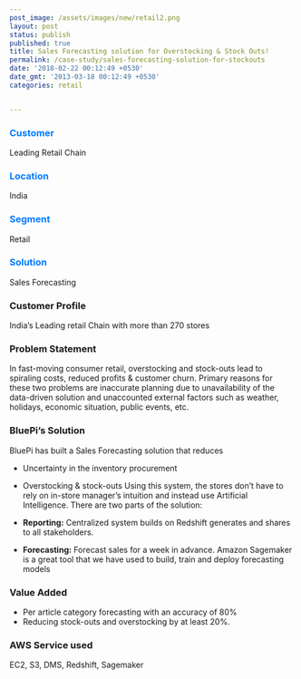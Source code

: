 ```yaml
---
post_image: /assets/images/new/retail2.png 
layout: post 
status: publish 
published: true 
title: Sales Forecasting solution for Overstocking & Stock Outs!
permalink: /case-study/sales-forecasting-solution-for-stockouts
date: '2018-02-22 00:12:49 +0530' 
date_gmt: '2013-03-18 00:12:49 +0530' 
categories: retail


---
```



<div class="row"> 
<div class="col-lg-4">
     <div class="top-class-detail">
        <div class="row align-item-center">
           <div class="col-lg-12">
             <div class="case_top_box">
               <h3 style="color:#007bff;">Customer </h3>
               <p>Leading Retail Chain</p>
              </div>
            </div>
            <div class="col-lg-12">
             <div class="case_top_box">
               <h3 style="color:#007bff;">Location</h3>
               <p>India</p>
              </div>
            </div>
            <div class="col-lg-12">
             <div class="case_top_box">
               <h3 style="color:#007bff;">Segment</h3>
               <p>Retail</p>
              </div>
            </div>
            <div class="col-lg-12">
             <div class="case_top_box">
               <h3 style="color:#007bff;"> Solution </h3>
               <p>Sales Forecasting</p>
              </div>
            </div>
         </div>
      </div>
    </div>
<div class="col-lg-8" markdown="1">

### Customer Profile
India’s Leading retail Chain with more than 270 stores

### Problem Statement 
In fast-moving consumer retail, overstocking and stock-outs lead to spiraling costs, reduced profits & customer churn. Primary reasons for these two problems are inaccurate planning due to unavailability of the data-driven solution and unaccounted external factors such as weather, holidays, economic situation, public events, etc.

### BluePi’s Solution 
BluePi has built a Sales Forecasting solution that reduces

+ Uncertainty in the inventory procurement
+ Overstocking & stock-outs
Using this system, the stores don’t have to rely on in-store manager’s intuition and instead use Artificial Intelligence. There are two parts of the solution:

+ **Reporting:** Centralized system builds on Redshift generates and shares to all stakeholders.
+ **Forecasting:** Forecast sales for a week in advance. Amazon Sagemaker is a great tool that we have used to build, train and deploy forecasting models

### Value Added
+ Per article category forecasting with an accuracy of 80%
+ Reducing stock-outs and overstocking by at least 20%.

### AWS Service used
EC2, S3, DMS, Redshift, Sagemaker
</div>
</div>